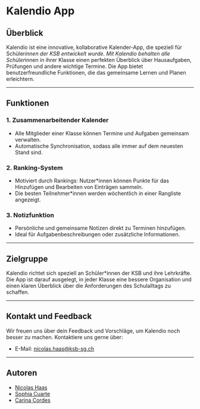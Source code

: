 # Kalendio App

## Überblick
Kalendio ist eine innovative, kollaborative Kalender-App, die speziell für Schüler*innen der KSB entwickelt wurde. Mit Kalendio behalten alle Schüler*innen in ihrer Klasse einen perfekten Überblick über Hausaufgaben, Prüfungen und andere wichtige Termine. Die App bietet benutzerfreundliche Funktionen, die das gemeinsame Lernen und Planen erleichtern.

---

## Funktionen

### 1. **Zusammenarbeitender Kalender**
- Alle Mitglieder einer Klasse können Termine und Aufgaben gemeinsam verwalten.
- Automatische Synchronisation, sodass alle immer auf dem neuesten Stand sind.

### 2. **Ranking-System**
- Motiviert durch Rankings: Nutzer*innen können Punkte für das Hinzufügen und Bearbeiten von Einträgen sammeln.
- Die besten Teilnehmer*innen werden wöchentlich in einer Rangliste angezeigt.

### 3. **Notizfunktion**
- Persönliche und gemeinsame Notizen direkt zu Terminen hinzufügen.
- Ideal für Aufgabenbeschreibungen oder zusätzliche Informationen.

---

## Zielgruppe
Kalendio richtet sich speziell an Schüler*innen der KSB und ihre Lehrkräfte. Die App ist darauf ausgelegt, in jeder Klasse eine bessere Organisation und einen klaren Überblick über die Anforderungen des Schulalltags zu schaffen.

---

## Kontakt und Feedback
Wir freuen uns über dein Feedback und Vorschläge, um Kalendio noch besser zu machen. Kontaktiere uns gerne über:
- E-Mail: nicolas.haas@ksb-sg.ch

---

## Autoren
- [Nicolas Haas](https://github.com/cpowern.com) 
- [Sophia Cuarte](https://github.com/SophiaCuarte.com) 
- [Carina Cordes](https://github.com/coerres.com)





